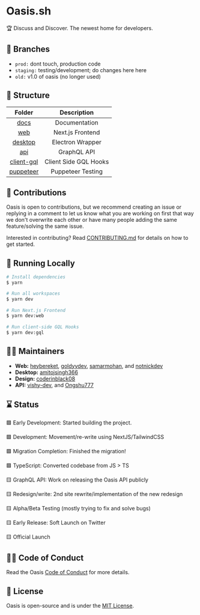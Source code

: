 # Oasis.sh

🏆 Discuss and Discover. The newest home for developers. 

## 🌴 Branches

- ```prod:``` dont touch, production code
- ```staging:``` testing/development; do changes here here
- ```old:``` v1.0 of oasis (no longer used)

## 🧱 Structure

| Folder                               |      Description       |
| :----------------------------------: | :-------------------:  |
| [docs](/docs)                      |     Documentation      |
| [web](/packages/web)               |   Next.js Frontend     |
| [desktop](desktop)                 |    Electron Wrapper    |
| [api](/packages/api)               |     GraphQL API        |
| [client-gql](/packages/client-gql) |  Client Side GQL Hooks |
| [puppeteer](/packages/puppeteer)   |   Puppeteer Testing    |

## 🚀 Contributions

Oasis is open to contributions, but we recommend creating an issue or replying in a comment to let us know what you are working on first that way we don't overwrite each other or have many people adding the same feature/solving the same issue.

Interested in contributing? Read [CONTRIBUTING.md](/docs/CONTRIBUTING.md) for details on how to get started.

## 🔨 Running Locally

```bash
# Install dependencies
$ yarn

# Run all workspaces
$ yarn dev
 
# Run Next.js Frontend
$ yarn dev:web
 
# Run client-side GQL Hooks
$ yarn dev:gql
```

## 👋🏻 Maintainers

- **Web:** [heybereket](https://github.com/heybereket), [goldyydev](https://github.com/goldyydev), [samarmohan](https://github.com/samarmohan), and [notnickdev](https://github.com/notnickdev)
- **Desktop:** [amitojsingh366](https://github.com/amitojsingh366)
- **Design:** [coderinblack08](https://github.com/coderinblack08)
- **API:** [vishy-dev](https://github.com/vishy-dev), and [Ongshu777](https://github.com/Ongshu777)

## ⌛ Status

🟩 Early Development: Started building the project.

🟩 Development: Movement/re-write using NextJS/TailwindCSS

🟩 Migration Completion: Finished the migration!

🟩 TypeScript: Converted codebase from JS > TS

🟨 GraphQL API: Work on releasing the Oasis API publicly

🟨 Redesign/write: 2nd site rewrite/implementation of the new redesign

🟨 Alpha/Beta Testing (mostly trying to fix and solve bugs)

🟨 Early Release: Soft Launch on Twitter

🟨 Official Launch


## ✍🏻 Code of Conduct

Read the Oasis [Code of Conduct](/.github/CODE_OF_CONDUCT.md) for more details.

## 📄 License

Oasis is open-source and is under the [MIT License](LICENSE).
